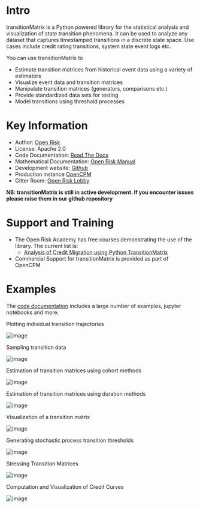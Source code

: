 Intro
=========================
transitionMatrix is a Python powered library for the statistical analysis and visualization of state transition 
phenomena. It can be used to analyze any dataset that captures timestamped transitions in a discrete state space. 
Use cases include credit rating transitions, system state event logs etc. 

You can use transitionMatrix to

- Estimate transition matrices from historical event data using a variety of estimators
- Visualize event data and transition matrices
- Manipulate transition matrices (generators, comparisons etc.)
- Provide standardized data sets for testing
- Model transitions using threshold processes

Key Information
================

* Author: [Open Risk](http://www.openriskmanagement.com)
* License: Apache 2.0
* Code Documentation: [Read The Docs](https://transitionmatrix.readthedocs.io/en/latest/index.html)
* Mathematical Documentation: [Open Risk Manual](https://www.openriskmanual.org/wiki/Transition_Matrix)
* Development website: [Github](https://github.com/open-risk/transitionMatrix)
* Production instance [OpenCPM](https://www.opencpm.com)
* Gitter Room: [Open Risk Lobby](https://gitter.im/open-risk/Lobby)

**NB: transitionMatrix is still in active development. If you encounter issues please raise them in our
github repository**

Support and Training
=========================

* The Open Risk Academy has free courses demonstrating the use of the library. The current list is: 
    * [Analysis of Credit Migration using Python TransitionMatrix](https://www.openriskacademy.com/course/view.php?id=38)
* Commercial Support for transitionMatrix is provided as part of OpenCPM

</pre>


Examples
========

The [code documentation](https://transitionmatrix.readthedocs.io/en/latest/index.html) includes a 
large number of examples, jupyter notebooks and more. 


Plotting individual transition trajectories

![image](examples/single_entity.png)

Sampling transition data

![image](examples/sampled_histories.png)

Estimation of transition matrices using cohort methods

![image](examples/estimation.png)

Estimation of transition matrices using duration methods

![image](examples/transition_probabilities.png)

Visualization of a transition matrix

![image](examples/TransitionMatrix.png)

Generating stochastic process transition thresholds

![image](examples/Thresholds.png)

Stressing Transition Matrices

![image](examples/stressed_density.png)

Computation and Visualization of Credit Curves

![image](examples/credit_curves.png)

